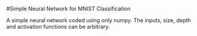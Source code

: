 #Simple Neural Network for MNIST Classification

A simple neural network coded using only numpy. The inputs, size, depth and activation functions can be arbitrary.
